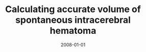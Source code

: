 ---
# Documentation: https://wowchemy.com/docs/managing-content/

title: Calculating accurate volume of spontaneous intracerebral hematoma
subtitle: ''
summary: ''
authors:
- Radosław Cichocki
- tabakow
- kwasnicka
tags: []
categories: []
date: '2008-01-01'
lastmod: 2022-10-07T05:00:49Z
featured: false
draft: false

# Featured image
# To use, add an image named `featured.jpg/png` to your page's folder.
# Focal points: Smart, Center, TopLeft, Top, TopRight, Left, Right, BottomLeft, Bottom, BottomRight.
image:
  caption: ''
  focal_point: ''
  preview_only: false

# Projects (optional).
#   Associate this post with one or more of your projects.
#   Simply enter your project's folder or file name without extension.
#   E.g. `projects = ["internal-project"]` references `content/project/deep-learning/index.md`.
#   Otherwise, set `projects = []`.
projects: []
publishDate: '2022-10-07T05:00:48.324044Z'
publication_types:
- '1'
abstract: ''
publication: "*The Fifth International Conference on Soft Computing as Transdisciplinary\
  \ Science and Technology, [CSTST '2008] : proceedings, Cergy-Pontoise, France, October\
  \ 28th - October 31st 2008*"
---
